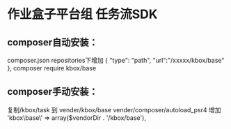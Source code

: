 # 作业盒子平台组  任务流SDK 

## composer自动安装：
composer.json repositories下增加
{
    "type": "path",
    "url":"/xxxxx/kbox/base"
},
composer require kbox/base

## composer手动安装：
复制/kbox/task 到 vender/kbox/base
vender/composer/autoload_psr4 增加 'kbox\\base\\' => array($vendorDir . '/kbox/base'),

